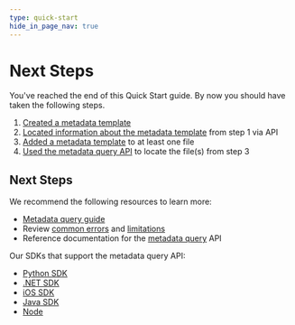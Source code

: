 ```yaml
---
type: quick-start
hide_in_page_nav: true
---
```


# Next Steps

You've reached the end of this Quick Start guide. By now you should have taken
the following steps. 

1. [Created a metadata template][stepone]
2. [Located information about the metadata template][stepthree] from step 1 via
 API
3. [Added a metadata template][steptwo] to at least one file
4. [Used the metadata query API][stepfour] to locate the file(s) from step 3

## Next Steps

We recommend the following resources to learn more:

* [Metadata query guide][mqg]
* Review [common errors][ce] and [limitations][lims]
* Reference documentation for the [metadata query][mq] API

Our SDKs that support the metadata query API:

* [Python SDK][python]
* [.NET SDK][node]
* [iOS SDK][ios] 
* [Java SDK][java]
* [Node][node]

[stepone]: g://search/quick-start/create-metadata-template/
[steptwo]: g://search/quick-start/apply-template-to-file/
[stepthree]: g://search/quick-start/locate-template-info/
[stepfour]: g://search/quick-start/metadata-query-api/
[mq]:e://post-metadata-queries-execute-read/
[mqg]: g://metadata/queries/
[ce]: g://metadata/queries/errors/
[lims]: g://metadata/queries/limitations/
[node]: https://github.com/box/box-node-sdk/blob/3fcc0d8bbd1ca11f1a3a78d741e4572718af53f0/docs/metadata.md#query
[python]: https://github.com/box/box-python-sdk/blob/main/docs/usage/search.md#metadata-query
[ios]: https://github.com/box/box-ios-sdk/blob/c5ff8396e28c31fcf3c433f1b9e8f2f0d7a0e0db/docs/usage/search.md#metadata-search
[java]: https://github.com/box/box-java-sdk/blob/5e3a96c903fffa198c97e981ce75765a69bd6cb6/doc/metadata_template.md#execute-metadata-query
[node]: https://github.com/box/box-node-sdk/blob/3fcc0d8bbd1ca11f1a3a78d741e4572718af53f0/docs/metadata.md
